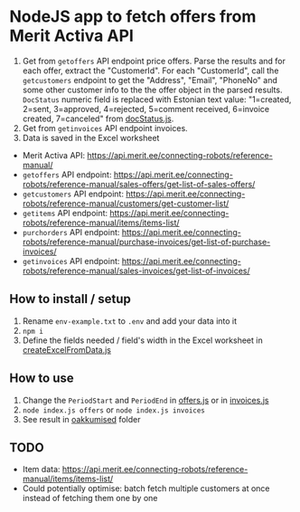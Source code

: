 # NodeJS app to fetch offers from Merit Activa API

1. Get from `getoffers` API endpoint price offers. Parse the results and for each offer, extract the "CustomerId". For each "CustomerId", call the `getcustomers` endpoint to get the "Address", "Email", "PhoneNo" and some other customer info to the the offer object in the parsed results. `DocStatus` numeric field is replaced with Estonian text value: "1=created, 2=sent, 3=approved, 4=rejected, 5=comment received, 6=invoice created, 7=canceled" from [docStatus.js](docStatus.js).
2. Get from `getinvoices` API endpoint invoices.
3. Data is saved in the Excel worksheet

* Merit Activa API: https://api.merit.ee/connecting-robots/reference-manual/
* `getoffers` API endpoint: https://api.merit.ee/connecting-robots/reference-manual/sales-offers/get-list-of-sales-offers/
* `getcustomers` API endpoint: https://api.merit.ee/connecting-robots/reference-manual/customers/get-customer-list/
* `getitems` API endpoint: https://api.merit.ee/connecting-robots/reference-manual/items/items-list/
* `purchorders` API endpoint: https://api.merit.ee/connecting-robots/reference-manual/purchase-invoices/get-list-of-purchase-invoices/
* `getinvoices` API endpoint: https://api.merit.ee/connecting-robots/reference-manual/sales-invoices/get-list-of-invoices/

## How to install / setup

1. Rename `env-example.txt` to `.env` and add your data into it
2. `npm i`
3. Define the fields needed / field's width in the Excel worksheet in [createExcelFromData.js](createExcelFromData.js)

## How to use
1. Change the `PeriodStart` and `PeriodEnd` in [offers.js](offers.js) or in [invoices.js](invoices.js)
2. `node index.js offers` or `node index.js invoices`
3. See result in [oakkumised](pakkumised) folder

## TODO

* Item data: https://api.merit.ee/connecting-robots/reference-manual/items/items-list/
* Could potentially optimise: batch fetch multiple customers at once instead of fetching them one by one